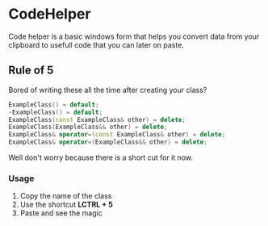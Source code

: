# CodeHelper
Code helper is a basic windows form that helps you convert data from your clipboard to usefull code that you can later on paste.
## Rule of 5
Bored of writing these all the time after creating your class?
```cpp
ExampleClass() = default;
~ExampleClass() = default;
ExampleClass(const ExampleClass& other) = delete;
ExampleClass(ExampleClass&& other) = delete;
ExampleClass& operator=(const ExampleClass& other) = delete;
ExampleClass& operator=(ExampleClass&& other) = delete;
```
Well don't worry because there is a short cut for it now.
### Usage
1. Copy the name of the class
2. Use the shortcut **LCTRL + 5**
3. Paste and see the magic
